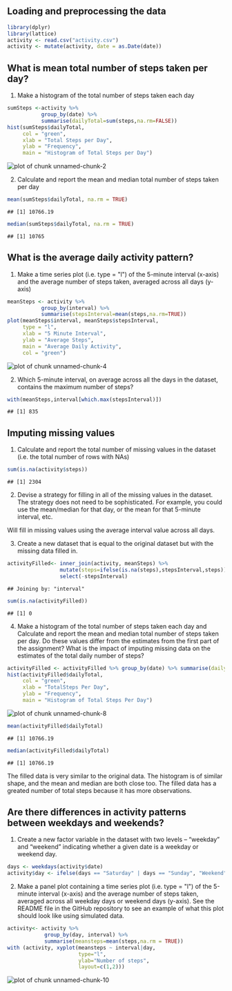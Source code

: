
## Loading and preprocessing the data

```r
library(dplyr)
library(lattice)
activity <- read.csv("activity.csv")
activity <- mutate(activity, date = as.Date(date))
```

## What is mean total number of steps taken per day?
1. Make a histogram of the total number of steps taken each day

```r
sumSteps <-activity %>%
           group_by(date) %>%
           summarise(dailyTotal=sum(steps,na.rm=FALSE))
hist(sumSteps$dailyTotal,
     col = "green",
     xlab = "Total Steps per Day",
     ylab = "Frequency",
     main = "Histogram of Total Steps per Day")         
```

![plot of chunk unnamed-chunk-2](figure/unnamed-chunk-2-1.png) 

2. Calculate and report the mean and median total number of steps taken per day

```r
mean(sumSteps$dailyTotal, na.rm = TRUE)
```

```
## [1] 10766.19
```

```r
median(sumSteps$dailyTotal, na.rm = TRUE)
```

```
## [1] 10765
```

## What is the average daily activity pattern?
1. Make a time series plot (i.e. type = "l") of the 5-minute interval (x-axis) and the average number of steps taken, averaged across all days (y-axis)

```r
meanSteps <- activity %>%
           group_by(interval) %>%
           summarise(stepsInterval=mean(steps,na.rm=TRUE))
plot(meanSteps$interval, meanSteps$stepsInterval, 
     type = "l", 
     xlab = "5 Minute Interval", 
     ylab = "Average Steps", 
     main = "Average Daily Activity", 
     col = "green")
```

![plot of chunk unnamed-chunk-4](figure/unnamed-chunk-4-1.png) 

2. Which 5-minute interval, on average across all the days in the dataset, contains the maximum number of steps?

```r
with(meanSteps,interval[which.max(stepsInterval)])
```

```
## [1] 835
```
## Imputing missing values
1. Calculate and report the total number of missing values in the dataset (i.e. the total number of rows with NAs)

```r
sum(is.na(activity$steps))
```

```
## [1] 2304
```
2. Devise a strategy for filling in all of the missing values in the dataset. The strategy does not need to be sophisticated. For example, you could use the mean/median for that day, or the mean for that 5-minute interval, etc.

Will fill in missing values using the average interval value across all days. 

3. Create a new dataset that is equal to the original dataset but with the missing data filled in.

```r
activityFilled<- inner_join(activity, meanSteps) %>%
                 mutate(steps=ifelse(is.na(steps),stepsInterval,steps)) %>%
                 select(-stepsInterval)
```

```
## Joining by: "interval"
```

```r
sum(is.na(activityFilled))
```

```
## [1] 0
```

4. Make a histogram of the total number of steps taken each day and Calculate and report the mean and median total number of steps taken per day. Do these values differ from the estimates from the first part of the assignment? What is the impact of imputing missing data on the estimates of the total daily number of steps?

```r
activityFilled <- activityFilled %>% group_by(date) %>% summarise(dailyTotal=sum(steps))
hist(activityFilled$dailyTotal, 
     col = "green", 
     xlab = "TotalSteps Per Day", 
     ylab = "Frequency", 
     main = "Histogram of Total Steps Per Day")
```

![plot of chunk unnamed-chunk-8](figure/unnamed-chunk-8-1.png) 

```r
mean(activityFilled$dailyTotal)
```

```
## [1] 10766.19
```

```r
median(activityFilled$dailyTotal)
```

```
## [1] 10766.19
```
The filled data is very similar to the original data. The histogram is of similar shape, and the mean and median are both close too. The filled data has a greated number of total steps because it has more observations. 

## Are there differences in activity patterns between weekdays and weekends?
1. Create a new factor variable in the dataset with two levels – “weekday” and “weekend” indicating whether a given date is a weekday or weekend day.

```r
days <- weekdays(activity$date)
activity$day <- ifelse(days == "Saturday" | days == "Sunday", "Weekend", "Weekday")
```

2. Make a panel plot containing a time series plot (i.e. type = "l") of the 5-minute interval (x-axis) and the average number of steps taken, averaged across all weekday days or weekend days (y-axis). See the README file in the GitHub repository to see an example of what this plot should look like using simulated data.

```r
activity<- activity %>% 
            group_by(day, interval) %>%
            summarise(meansteps=mean(steps,na.rm = TRUE))
with (activity, xyplot(meansteps ~ interval|day, 
                       type="l", 
                       ylab="Number of steps",
                       layout=c(1,2)))
```

![plot of chunk unnamed-chunk-10](figure/unnamed-chunk-10-1.png) 

